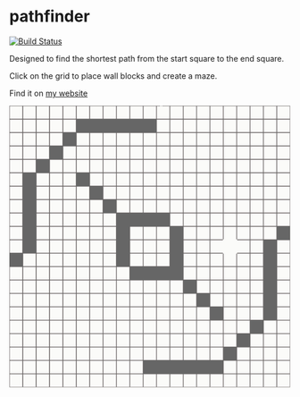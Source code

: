 pathfinder
==========
[![Build Status](https://travis-ci.org/graycodes/pathfinder.svg?branch=master)](https://travis-ci.org/graycodes/pathfinder)

Designed to find the shortest path from the start square to the end square.

Click on the grid to place wall blocks and create a maze.

Find it on [my website](http://gmacg.me.uk/pathfinder)

![maze screenshot](https://raw.githubusercontent.com/graycodes/pathfinder/master/pathfinder.gif)
